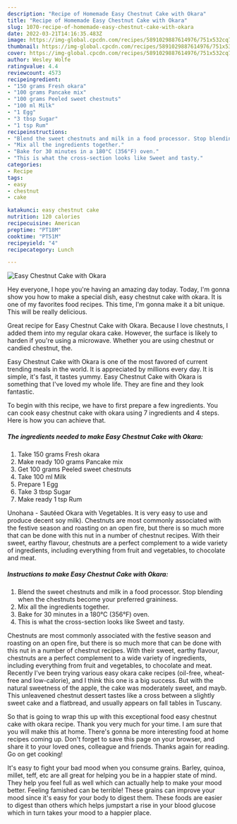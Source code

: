 ```yaml
---
description: "Recipe of Homemade Easy Chestnut Cake with Okara"
title: "Recipe of Homemade Easy Chestnut Cake with Okara"
slug: 1070-recipe-of-homemade-easy-chestnut-cake-with-okara
date: 2022-03-21T14:16:35.483Z
image: https://img-global.cpcdn.com/recipes/5891029887614976/751x532cq70/easy-chestnut-cake-with-okara-recipe-main-photo.jpg
thumbnail: https://img-global.cpcdn.com/recipes/5891029887614976/751x532cq70/easy-chestnut-cake-with-okara-recipe-main-photo.jpg
cover: https://img-global.cpcdn.com/recipes/5891029887614976/751x532cq70/easy-chestnut-cake-with-okara-recipe-main-photo.jpg
author: Wesley Wolfe
ratingvalue: 4.4
reviewcount: 4573
recipeingredient:
- "150 grams Fresh okara"
- "100 grams Pancake mix"
- "100 grams Peeled sweet chestnuts"
- "100 ml Milk"
- "1 Egg"
- "3 tbsp Sugar"
- "1 tsp Rum"
recipeinstructions:
- "Blend the sweet chestnuts and milk in a food processor. Stop blending when the chestnuts become your preferred graininess."
- "Mix all the ingredients together."
- "Bake for 30 minutes in a 180°C (356°F) oven."
- "This is what the cross-section looks like Sweet and tasty."
categories:
- Recipe
tags:
- easy
- chestnut
- cake

katakunci: easy chestnut cake 
nutrition: 120 calories
recipecuisine: American
preptime: "PT18M"
cooktime: "PT51M"
recipeyield: "4"
recipecategory: Lunch

---
```



![Easy Chestnut Cake with Okara](https://img-global.cpcdn.com/recipes/5891029887614976/751x532cq70/easy-chestnut-cake-with-okara-recipe-main-photo.jpg)

Hey everyone, I hope you're having an amazing day today. Today, I'm gonna show you how to make a special dish, easy chestnut cake with okara. It is one of my favorites food recipes. This time, I'm gonna make it a bit unique. This will be really delicious.

Great recipe for Easy Chestnut Cake with Okara. Because I love chestnuts, I added them into my regular okara cake. However, the surface is likely to harden if you&#39;re using a microwave. Whether you are using chestnut or candied chestnut, the.

Easy Chestnut Cake with Okara is one of the most favored of current trending meals in the world. It is appreciated by millions every day. It is simple, it's fast, it tastes yummy. Easy Chestnut Cake with Okara is something that I've loved my whole life. They are fine and they look fantastic.


To begin with this recipe, we have to first prepare a few ingredients. You can cook easy chestnut cake with okara using 7 ingredients and 4 steps. Here is how you can achieve that.

<!--inarticleads1-->

##### The ingredients needed to make Easy Chestnut Cake with Okara:

1. Take 150 grams Fresh okara
1. Make ready 100 grams Pancake mix
1. Get 100 grams Peeled sweet chestnuts
1. Take 100 ml Milk
1. Prepare 1 Egg
1. Take 3 tbsp Sugar
1. Make ready 1 tsp Rum


Unohana - Sautéed Okara with Vegetables. It is very easy to use and produce decent soy milk). Chestnuts are most commonly associated with the festive season and roasting on an open fire, but there is so much more that can be done with this nut in a number of chestnut recipes. With their sweet, earthy flavour, chestnuts are a perfect complement to a wide variety of ingredients, including everything from fruit and vegetables, to chocolate and meat. 

<!--inarticleads2-->

##### Instructions to make Easy Chestnut Cake with Okara:

1. Blend the sweet chestnuts and milk in a food processor. Stop blending when the chestnuts become your preferred graininess.
1. Mix all the ingredients together.
1. Bake for 30 minutes in a 180°C (356°F) oven.
1. This is what the cross-section looks like Sweet and tasty.


Chestnuts are most commonly associated with the festive season and roasting on an open fire, but there is so much more that can be done with this nut in a number of chestnut recipes. With their sweet, earthy flavour, chestnuts are a perfect complement to a wide variety of ingredients, including everything from fruit and vegetables, to chocolate and meat. Recently I&#39;ve been trying various easy okara cake recipes (oil-free, wheat-free and low-calorie), and I think this one is a big success. But with the natural sweetness of the apple, the cake was moderately sweet, and mayb. This unleavened chestnut dessert tastes like a cross between a slightly sweet cake and a flatbread, and usually appears on fall tables in Tuscany. 

So that is going to wrap this up with this exceptional food easy chestnut cake with okara recipe. Thank you very much for your time. I am sure that you will make this at home. There's gonna be more interesting food at home recipes coming up. Don't forget to save this page on your browser, and share it to your loved ones, colleague and friends. Thanks again for reading. Go on get cooking!

It's easy to fight your bad mood when you consume grains. Barley, quinoa, millet, teff, etc are all great for helping you be in a happier state of mind. They help you feel full as well which can actually help to make your mood better. Feeling famished can be terrible! These grains can improve your mood since it's easy for your body to digest them. These foods are easier to digest than others which helps jumpstart a rise in your blood glucose which in turn takes your mood to a happier place.
